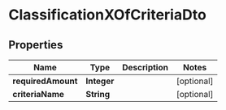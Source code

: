 # ClassificationXOfCriteriaDto

## Properties

| Name               | Type        | Description | Notes      |
| ------------------ | ----------- | ----------- | ---------- |
| **requiredAmount** | **Integer** |             | [optional] |
| **criteriaName**   | **String**  |             | [optional] |
